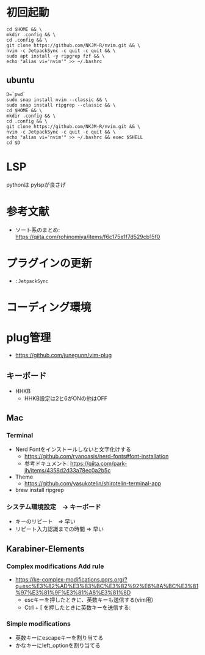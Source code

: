 # 初回起動
```
cd $HOME && \
mkdir .config && \
cd .config && \
git clone https://github.com/NKJM-R/nvim.git && \
nvim -c JetpackSync -c quit -c quit && \
sudo apt install -y ripgrep fzf && \
echo "alias vi='nvim'" >> ~/.bashrc
```
## ubuntu
```
D=`pwd`
sudo snap install nvim --classic && \
sudo snap install ripgrep --classic && \
cd $HOME && \
mkdir .config && \
cd .config && \
git clone https://github.com/NKJM-R/nvim.git && \
nvim -c JetpackSync -c quit -c quit && \
echo "alias vi='nvim'" >> ~/.bashrc && exec $SHELL
cd $D
```
# LSP
pythonは pylspが良さげ

# 参考文献

- ソート系のまとめ: https://qiita.com/rohinomiya/items/f6c175e1f7d529cb15f0

# プラグインの更新
- ``:JetpackSync``

# コーディング環境

# plug管理
- https://github.com/junegunn/vim-plug

## キーボード
- HHKB
  - HHKB設定は2と6がONの他はOFF

## Mac
### Terminal
- Nerd Fontをインストールしないと文字化けする
  - https://github.com/ryanoasis/nerd-fonts#font-installation
  - 参考ドキュメント: https://qiita.com/park-jh/items/4358d2d33a78ec0a2b5c
- Theme
  - https://github.com/yasukotelin/shirotelin-terminal-app
- brew install ripgrep
 
### システム環境設定　-> キーボード 
- キーのリピート　=> 早い 
- リピート入力認識までの時間 => 早い

## Karabiner-Elements

### Complex modifications Add rule
- https://ke-complex-modifications.pqrs.org/?q=esc%E3%82%AD%E3%83%BC%E3%82%92%E6%8A%BC%E3%81%97%E3%81%9F%E3%81%A8%E3%81%8D
  - escキーを押したときに、英数キーも送信する(vim用）
  - Ctrl + \[ を押したときに英数キーを送信する: 

### Simple modifications
- 英数キーにescapeキーを割り当てる
- かなキーにleft_optionを割り当てる
